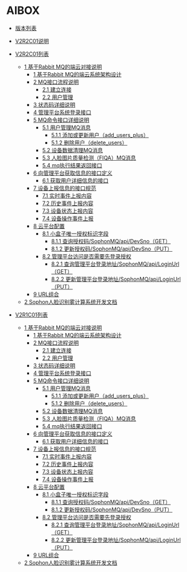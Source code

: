 # AIBOX


[//]: # (--------资源链接配置，配置后在下面引用--------)
[版本列表]:README.md
[V2R1C01列表]:V2R1C01/README.md
[1 基于Rabbit MQ的端云对接说明]:V2R1C01/api-lie-biao/1.-ji-yu-rabbit-mq-de-duan-yun-dui-jie-shuo-ming/README.md
[1 基于Rabbit MQ的端云系统架构设计]:V2R1C01/api-lie-biao/1.-ji-yu-rabbit-mq-de-duan-yun-dui-jie-shuo-ming/1.-ji-yu-rabbit-mq-de-duan-yun-xi-tong-jia-gou-she-ji.md
[2 MQ接口流程说明]:V2R1C01/api-lie-biao/1.-ji-yu-rabbit-mq-de-duan-yun-dui-jie-shuo-ming/2.-mq-jie-kou-liu-cheng-shuo-ming/README.md
[2.1 建立连接]:V2R1C01/api-lie-biao/1.-ji-yu-rabbit-mq-de-duan-yun-dui-jie-shuo-ming/2.-mq-jie-kou-liu-cheng-shuo-ming/2.1-jian-li-lian-jie.md
[2.2 用户管理]:V2R1C01/api-lie-biao/1.-ji-yu-rabbit-mq-de-duan-yun-dui-jie-shuo-ming/2.-mq-jie-kou-liu-cheng-shuo-ming/2.2-yong-hu-guan-li.md
[3 状态码详细说明]:V2R1C01/api-lie-biao/1.-ji-yu-rabbit-mq-de-duan-yun-dui-jie-shuo-ming/3.-zhuang-tai-ma-xiang-xi-shuo-ming.md
[4 管理平台系统登录接口]:V2R1C01/api-lie-biao/1.-ji-yu-rabbit-mq-de-duan-yun-dui-jie-shuo-ming/4.-guan-li-ping-tai-xi-tong-deng-lu-jie-kou.md
[5 MQ命令接口详细说明]:V2R1C01/api-lie-biao/1.-ji-yu-rabbit-mq-de-duan-yun-dui-jie-shuo-ming/5.-mq-ming-ling-jie-kou-xiang-xi-shuo-ming/README.md
[5.1 用户管理MQ消息]:V2R1C01/api-lie-biao/1.-ji-yu-rabbit-mq-de-duan-yun-dui-jie-shuo-ming/5.-mq-ming-ling-jie-kou-xiang-xi-shuo-ming/5.1-yong-hu-guan-li-mq-xiao-xi/README.md
[5.1.1 添加或更新用户（add\_users\_plus）]:V2R1C01/api-lie-biao/1.-ji-yu-rabbit-mq-de-duan-yun-dui-jie-shuo-ming/5.-mq-ming-ling-jie-kou-xiang-xi-shuo-ming/5.1-yong-hu-guan-li-mq-xiao-xi/5.1.1-tian-jia-huo-geng-xin-yong-hu-addusersplus.md
[5.1.2 删除用户（delete\_users）]:V2R1C01/api-lie-biao/1.-ji-yu-rabbit-mq-de-duan-yun-dui-jie-shuo-ming/5.-mq-ming-ling-jie-kou-xiang-xi-shuo-ming/5.1-yong-hu-guan-li-mq-xiao-xi/5.1.2-shan-chu-yong-hu-deleteusers.md
[5.2 设备数据清理MQ消息]:V2R1C01/api-lie-biao/1.-ji-yu-rabbit-mq-de-duan-yun-dui-jie-shuo-ming/5.-mq-ming-ling-jie-kou-xiang-xi-shuo-ming/5.2-she-bei-shu-ju-qing-li-mq-xiao-xi.md
[5.3 人脸图片质量检测（FIQA）MQ消息]:V2R1C01/api-lie-biao/1.-ji-yu-rabbit-mq-de-duan-yun-dui-jie-shuo-ming/5.-mq-ming-ling-jie-kou-xiang-xi-shuo-ming/5.3-ren-lian-tu-pian-zhi-liang-jian-ce-fiqamq-xiao-xi.md
[5.4 mq执行结果返回接口]:V2R1C01/api-lie-biao/1.-ji-yu-rabbit-mq-de-duan-yun-dui-jie-shuo-ming/5.-mq-ming-ling-jie-kou-xiang-xi-shuo-ming/5.4-mq-zhi-hang-jie-guo-fan-hui-jie-kou.md
[6 向管理平台获取信息的接口定义]:V2R1C01/api-lie-biao/1.-ji-yu-rabbit-mq-de-duan-yun-dui-jie-shuo-ming/6.-xiang-guan-li-ping-tai-huo-qu-xin-xi-de-jie-kou-ding-yi/README.md
[6.1 获取用户详细信息的接口]:V2R1C01/api-lie-biao/1.-ji-yu-rabbit-mq-de-duan-yun-dui-jie-shuo-ming/6.-xiang-guan-li-ping-tai-huo-qu-xin-xi-de-jie-kou-ding-yi/6.1-huo-qu-yong-hu-xiang-xi-xin-xi-de-jie-kou.md
[7 设备上报信息的接口规范]:V2R1C01/api-lie-biao/1.-ji-yu-rabbit-mq-de-duan-yun-dui-jie-shuo-ming/7.-she-bei-shang-bao-xin-xi-de-jie-kou-gui-fan/README.md
[7.1 实时事件上报内容]:V2R1C01/api-lie-biao/1.-ji-yu-rabbit-mq-de-duan-yun-dui-jie-shuo-ming/7.-she-bei-shang-bao-xin-xi-de-jie-kou-gui-fan/7.1-shi-shi-shi-jian-shang-bao-nei-rong.md
[7.2 历史事件上报内容]:V2R1C01/api-lie-biao/1.-ji-yu-rabbit-mq-de-duan-yun-dui-jie-shuo-ming/7.-she-bei-shang-bao-xin-xi-de-jie-kou-gui-fan/7.2-li-shi-shi-jian-shang-bao-nei-rong.md
[7.3 设备状态上报内容]:V2R1C01/api-lie-biao/1.-ji-yu-rabbit-mq-de-duan-yun-dui-jie-shuo-ming/7.-she-bei-shang-bao-xin-xi-de-jie-kou-gui-fan/7.3-she-bei-zhuang-tai-shang-bao-nei-rong.md
[7.4 设备操作事件上报]:V2R1C01/api-lie-biao/1.-ji-yu-rabbit-mq-de-duan-yun-dui-jie-shuo-ming/7.-she-bei-shang-bao-xin-xi-de-jie-kou-gui-fan/7.4-she-bei-cao-zuo-shi-jian-shang-bao.md
[8 云平台配置]:V2R1C01/api-lie-biao/1.-ji-yu-rabbit-mq-de-duan-yun-dui-jie-shuo-ming/8.-yun-ping-tai-pei-zhi/README.md
[8.1 小盒子唯一授权标识字段]:V2R1C01/api-lie-biao/1.-ji-yu-rabbit-mq-de-duan-yun-dui-jie-shuo-ming/8.-yun-ping-tai-pei-zhi/8.1-xiao-he-zi-wei-yi-shou-quan-biao-shi-zi-duan/README.md
[8.1.1 查询授权码/SophonMQ/api/DevSno（GET）]:V2R1C01/api-lie-biao/1.-ji-yu-rabbit-mq-de-duan-yun-dui-jie-shuo-ming/8.-yun-ping-tai-pei-zhi/8.1-xiao-he-zi-wei-yi-shou-quan-biao-shi-zi-duan/8.1.1-cha-xun-shou-quan-ma-sophonmqapidevsnoget.md
[8.1.2 更新授权码/SophonMQ/api/DevSno（PUT）]:V2R1C01/api-lie-biao/1.-ji-yu-rabbit-mq-de-duan-yun-dui-jie-shuo-ming/8.-yun-ping-tai-pei-zhi/8.1-xiao-he-zi-wei-yi-shou-quan-biao-shi-zi-duan/8.1.2-geng-xin-shou-quan-ma-sophonmqapidevsnoput.md
[8.2 管理平台访问是否需要先登录授权]:V2R1C01/api-lie-biao/1.-ji-yu-rabbit-mq-de-duan-yun-dui-jie-shuo-ming/8.-yun-ping-tai-pei-zhi/8.2-guan-li-ping-tai-fang-wen-shi-fou-xu-yao-xian-deng-lu-shou-quan/README.md
[8.2.1 查询管理平台登录地址/SophonMQ/api/LoginUrl（GET）]:V2R1C01/api-lie-biao/1.-ji-yu-rabbit-mq-de-duan-yun-dui-jie-shuo-ming/8.-yun-ping-tai-pei-zhi/8.2-guan-li-ping-tai-fang-wen-shi-fou-xu-yao-xian-deng-lu-shou-quan/8.2.1-cha-xun-guan-li-ping-tai-deng-lu-di-zhi-sophonmqapiloginurlget.md
[8.2.2 更新管理平台登录地址/SophonMQ/api/LoginUrl（PUT）]:V2R1C01/api-lie-biao/1.-ji-yu-rabbit-mq-de-duan-yun-dui-jie-shuo-ming/8.-yun-ping-tai-pei-zhi/8.2-guan-li-ping-tai-fang-wen-shi-fou-xu-yao-xian-deng-lu-shou-quan/8.2.2-geng-xin-guan-li-ping-tai-deng-lu-di-zhi-sophonmqapiloginurlput.md
[9 URL组合]:V2R1C01/api-lie-biao/1.-ji-yu-rabbit-mq-de-duan-yun-dui-jie-shuo-ming/9.-url-zu-he.md
[2 Sophon人脸识别雾计算系统开发文档]:V2R1C01/api-lie-biao/2.sophon-ren-lian-shi-bie-wu-ji-suan-xi-tong-kai-fa-wen-dang/README.md

[V2R2C01说明]:V2R2C01/shuo-ming.md
[V2R2C01列表]:V2R2C01/README.md
[//]: # (--------资源链接配置，配置后在下面引用--------)



- [版本列表][版本列表]


- [V2R2C01说明][V2R2C01说明]
- [V2R2C01列表][V2R2C01列表]
  - [1 基于Rabbit MQ的端云对接说明][1 基于Rabbit MQ的端云对接说明]
    - [1 基于Rabbit MQ的端云系统架构设计][1 基于Rabbit MQ的端云系统架构设计]
    - [2 MQ接口流程说明][2 MQ接口流程说明]
      - [2.1 建立连接][2.1 建立连接]
      - [2.2 用户管理][2.2 用户管理]
    - [3 状态码详细说明][3 状态码详细说明]
    - [4 管理平台系统登录接口][4 管理平台系统登录接口]
    - [5 MQ命令接口详细说明][5 MQ命令接口详细说明]
      - [5.1 用户管理MQ消息][5.1 用户管理MQ消息]
        - [5.1.1 添加或更新用户（add\_users\_plus）][5.1.1 添加或更新用户（add\_users\_plus）]
        - [5.1.2 删除用户（delete\_users）][5.1.2 删除用户（delete\_users）]
      - [5.2 设备数据清理MQ消息][5.2 设备数据清理MQ消息]
      - [5.3 人脸图片质量检测（FIQA）MQ消息][5.3 人脸图片质量检测（FIQA）MQ消息]
      - [5.4 mq执行结果返回接口][5.4 mq执行结果返回接口]
    - [6 向管理平台获取信息的接口定义][6 向管理平台获取信息的接口定义]
      - [6.1 获取用户详细信息的接口][6.1 获取用户详细信息的接口]
    - [7 设备上报信息的接口规范][7 设备上报信息的接口规范]
      - [7.1 实时事件上报内容][7.1 实时事件上报内容]
      - [7.2 历史事件上报内容][7.2 历史事件上报内容]
      - [7.3 设备状态上报内容][7.3 设备状态上报内容]
      - [7.4 设备操作事件上报][7.4 设备操作事件上报]
    - [8 云平台配置][8 云平台配置]
      - [8.1 小盒子唯一授权标识字段][8.1 小盒子唯一授权标识字段]
        - [8.1.1 查询授权码/SophonMQ/api/DevSno（GET）][8.1.1 查询授权码/SophonMQ/api/DevSno（GET）]
        - [8.1.2 更新授权码/SophonMQ/api/DevSno（PUT）][8.1.2 更新授权码/SophonMQ/api/DevSno（PUT）]
      - [8.2 管理平台访问是否需要先登录授权][8.2 管理平台访问是否需要先登录授权]
        - [8.2.1 查询管理平台登录地址/SophonMQ/api/LoginUrl（GET）][8.2.1 查询管理平台登录地址/SophonMQ/api/LoginUrl（GET）]
        - [8.2.2 更新管理平台登录地址/SophonMQ/api/LoginUrl（PUT）][8.2.2 更新管理平台登录地址/SophonMQ/api/LoginUrl（PUT）]
    - [9 URL组合][9 URL组合]
  - [2 Sophon人脸识别雾计算系统开发文档][2 Sophon人脸识别雾计算系统开发文档]
  
  
- [V2R1C01列表][V2R1C01列表]
  - [1 基于Rabbit MQ的端云对接说明][1 基于Rabbit MQ的端云对接说明]
    - [1 基于Rabbit MQ的端云系统架构设计][1 基于Rabbit MQ的端云系统架构设计]
    - [2 MQ接口流程说明][2 MQ接口流程说明]
      - [2.1 建立连接][2.1 建立连接]
      - [2.2 用户管理][2.2 用户管理]
    - [3 状态码详细说明][3 状态码详细说明]
    - [4 管理平台系统登录接口][4 管理平台系统登录接口]
    - [5 MQ命令接口详细说明][5 MQ命令接口详细说明]
      - [5.1 用户管理MQ消息][5.1 用户管理MQ消息]
        - [5.1.1 添加或更新用户（add\_users\_plus）][5.1.1 添加或更新用户（add\_users\_plus）]
        - [5.1.2 删除用户（delete\_users）][5.1.2 删除用户（delete\_users）]
      - [5.2 设备数据清理MQ消息][5.2 设备数据清理MQ消息]
      - [5.3 人脸图片质量检测（FIQA）MQ消息][5.3 人脸图片质量检测（FIQA）MQ消息]
      - [5.4 mq执行结果返回接口][5.4 mq执行结果返回接口]
    - [6 向管理平台获取信息的接口定义][6 向管理平台获取信息的接口定义]
      - [6.1 获取用户详细信息的接口][6.1 获取用户详细信息的接口]
    - [7 设备上报信息的接口规范][7 设备上报信息的接口规范]
      - [7.1 实时事件上报内容][7.1 实时事件上报内容]
      - [7.2 历史事件上报内容][7.2 历史事件上报内容]
      - [7.3 设备状态上报内容][7.3 设备状态上报内容]
      - [7.4 设备操作事件上报][7.4 设备操作事件上报]
    - [8 云平台配置][8 云平台配置]
      - [8.1 小盒子唯一授权标识字段][8.1 小盒子唯一授权标识字段]
        - [8.1.1 查询授权码/SophonMQ/api/DevSno（GET）][8.1.1 查询授权码/SophonMQ/api/DevSno（GET）]
        - [8.1.2 更新授权码/SophonMQ/api/DevSno（PUT）][8.1.2 更新授权码/SophonMQ/api/DevSno（PUT）]
      - [8.2 管理平台访问是否需要先登录授权][8.2 管理平台访问是否需要先登录授权]
        - [8.2.1 查询管理平台登录地址/SophonMQ/api/LoginUrl（GET）][8.2.1 查询管理平台登录地址/SophonMQ/api/LoginUrl（GET）]
        - [8.2.2 更新管理平台登录地址/SophonMQ/api/LoginUrl（PUT）][8.2.2 更新管理平台登录地址/SophonMQ/api/LoginUrl（PUT）]
    - [9 URL组合][9 URL组合]
  - [2 Sophon人脸识别雾计算系统开发文档][2 Sophon人脸识别雾计算系统开发文档]